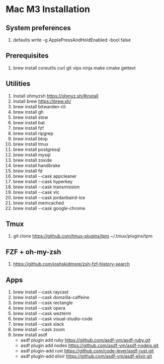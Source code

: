 # Mac M3 Installation

## System preferences
1. defaults write -g ApplePressAndHoldEnabled -bool false

## Prerequisites
1. brew install coreutils curl git vips ninja make cmake gettext

## Utilities
1. Install ohmyzsh https://ohmyz.sh/#install
2. Install brew https://brew.sh/
3. brew install bitwarden-cli
4. brew install gh
5. brew install stow
6. brew install bat
7. brew install fzf
8. brew install ripgrep
9. brew install btop
10. brew install tmux
11. brew install postgresql
12. brew install mysql
13. brew install zoxide
14. brew install handbrake
15. brew install fd
16. brew install --cask appcleaner
17. brew install --cask hyperkey
18. brew install --cask transmission
19. brew install --cask vlc
20. brew install --cask jordanbaird-ice
21. brew install memcached
22. brew install --cask google-chrome

## Tmux
1. git clone https://github.com/tmux-plugins/tpm ~/.tmux/plugins/tpm

## FZF + oh-my-zsh
1. https://github.com/joshskidmore/zsh-fzf-history-search

## Apps
1. brew install --cask raycast
2. brew install --cask domzilla-caffeine
3. brew install --cask rectangle
4. brew install --cask opera
5. brew install --cask wezterm
6. brew install --cask visual-studio-code
7. brew install --cask slack
8. brew install --cask zoom
9. brew install asdf
    * asdf plugin add ruby https://github.com/asdf-vm/asdf-ruby.git
    * asdf plugin add nodes https://github.com/asdf-vm/asdf-nodejs.git
    * asdf plugin-add rust https://github.com/code-lever/asdf-rust.git
    * asdf plugin-add elixir https://github.com/asdf-vm/asdf-elixir.git
